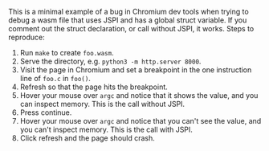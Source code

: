 This is a minimal example of a bug in Chromium dev tools when trying to debug a wasm file that uses JSPI and has a global struct variable. If you comment out the struct declaration, or call without JSPI, it works. Steps to reproduce:

1. Run `make` to create `foo.wasm`.
2. Serve the directory, e.g. `python3 -m http.server 8000`.
3. Visit the page in Chromium and set a breakpoint in the one instruction line of `foo.c` in `foo()`.
4. Refresh so that the page hits the breakpoint.
5. Hover your mouse over `argc` and notice that it shows the value, and you can inspect memory. This is the call without JSPI.
6. Press continue.
7. Hover your mouse over `argc` and notice that you can't see the value, and you can't inspect memory. This is the call with JSPI.
8. Click refresh and the page should crash.
